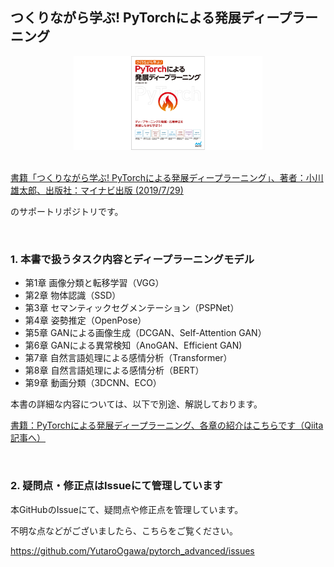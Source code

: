 ## つくりながら学ぶ! PyTorchによる発展ディープラーニング

<div align="center">
<img src="./etc/pytorch_advanced.png" alt="PyTorchによる発展ディープラーニング" title="PyTorchによる発展ディープラーニング" width=60%>
</div>

<br>

[書籍「つくりながら学ぶ! PyTorchによる発展ディープラーニング」、著者：小川雄太郎、出版社：マイナビ出版 (2019/7/29) ](https://www.amazon.co.jp/dp/4839970254/)

のサポートリポジトリです。

<br>

### 1. 本書で扱うタスク内容とディープラーニングモデル

- 第1章 画像分類と転移学習（VGG）
- 第2章 物体認識（SSD）
- 第3章 セマンティックセグメンテーション（PSPNet）
- 第4章 姿勢推定（OpenPose）
- 第5章 GANによる画像生成（DCGAN、Self-Attention GAN）
- 第6章 GANによる異常検知（AnoGAN、Efficient GAN)
- 第7章 自然言語処理による感情分析（Transformer）
- 第8章 自然言語処理による感情分析（BERT）
- 第9章 動画分類（3DCNN、ECO）

本書の詳細な内容については、以下で別途、解説しております。

[書籍：PyTorchによる発展ディープラーニング、各章の紹介はこちらです（Qiita記事へ）](https://qiita.com/sugulu)

<br>

### 2. 疑問点・修正点はIssueにて管理しています

本GitHubのIssueにて、疑問点や修正点を管理しています。

不明な点などがございましたら、こちらをご覧ください。

https://github.com/YutaroOgawa/pytorch_advanced/issues
